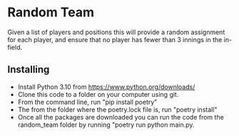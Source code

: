 # Random Team
Given a list of players and positions this will provide a random assignment for each player, and ensure that no player has fewer than 3 innings in the in-field.

## Installing
* Install Python 3.10 from https://www.python.org/downloads/
* Clone this code to a folder on your computer using git.
* From the command line, run "pip install poetry"
* The from the folder where the poetry.lock file is, run "poetry install"
* Once all the packages are downloaded you can run the code from the random_team folder
by running "poetry run python main.py.

